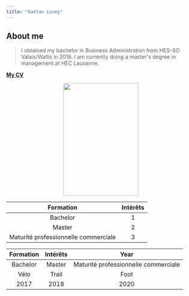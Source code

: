 ```yaml
---
title: "Gaëtan Lovey"
---
```

## About me

> I obtained my bachelor in Business Administration from HES-SO Valais/Wallis in 2018. 
> I am currently doing a master's degree in management at HEC Lausanne. 

[__**My CV**__](https://glovey.netlify.app/en/curriculum-vitæ/)

<p align="center">
  <img src="/profile.png" width="200" height="300"/>
</p>


| Formation                             | Intérêts        | 
|:-------------------------------------:|:--------------: | 
| Bachelor                              | 1               |   
| Master                                | 2               |     
| Maturité professionnelle commerciale  | 3               |    

<table>
    <thead>
        <tr>
            <th align="center">Formation</th>
            <th align="center">Intérêts </th>
            <th align="center">Year</th>
        </tr>
    </thead>
    <tbody>
        <tr>
            <td align="center">Bachelor</td>
            <td align="center">Master</td>
            <td align="center">Maturité professionnelle commerciale</td>
        </tr>
        <tr>
            <td align="center">Vélo</td>
            <td align="center">Trail</td>
            <td align="center">Foot</td>
        </tr>
        <tr>
            <td align="center">2017</td>
            <td align="center">2018</td>
            <td align="center">2020</td>
        </tr>
    </tbody>
</table>
